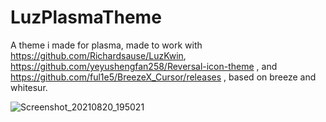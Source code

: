 # LuzPlasmaTheme
A theme i made for plasma, made to work with https://github.com/Richardsause/LuzKwin, https://github.com/yeyushengfan258/Reversal-icon-theme , and https://github.com/ful1e5/BreezeX_Cursor/releases , based on breeze and whitesur.

![Screenshot_20210820_195021](https://user-images.githubusercontent.com/89277764/130300606-070c074b-8b99-496b-b7c8-03f572f41e0a.png)


